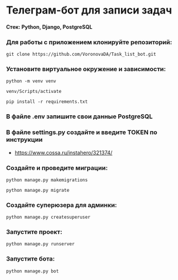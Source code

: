 # Телеграм-бот для записи задач
#### Стек: Python, Django, PostgreSQL

### Для работы с приложением клонируйте репозиторий:
```
git clone https://github.com/VoronovaDA/Task_list_bot.git

```
### Установите виртуальное окружение и зависимости:
```
python -m venv venv
```
```
venv/Scripts/activate
```
```
pip install -r requirements.txt
```
### В файле .env запишите свои данные PostgreSQL 
### В файле settings.py создайте и введите TOKEN по инструкции
- https://www.cossa.ru/instahero/321374/
### Создайте и проведите миграции:
```
python manage.py makemigrations
```
```
python manage.py migrate
```
### Создайте суперюзера для админки:
```
python manage.py createsuperuser
```
### Запустите проект:
```
python manage.py runserver
```
### Запустите бота:
```
python manage.py bot
```

